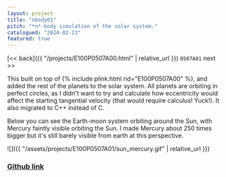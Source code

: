 ```yaml
---
layout: project
title: "nbody01"
pitch: "*n*-body simulation of the solar system."
catalogued: "2024-02-23"
featured: true
---
```


[<< back]({{ "/projects/E100P0507A00.html" | relative_url }})
`0507A01`
next >>

This built on top of {% include plink.html rid="E100P0507A00" %}, and added the
rest of the planets to the solar system. All planets are orbiting in perfect
circles, as I didn't want to try and calculate how eccentricity would affect the
starting tangential velocity (that would require calculus! Yuck!). It also
migrated to C++ instead of C.

Below you can see the Earth-moon system orbiting around the Sun, with Mercury
faintly visible orbiting the Sun. I made Mercury about 250 times bigger but it's
still barely visible from earth at this perspective.

![]({{ "/assets/projects/E100P0507A01/sun_mercury.gif" | relative_url }})

### [Github link](https://github.com/rwilliaise/nbody01)
